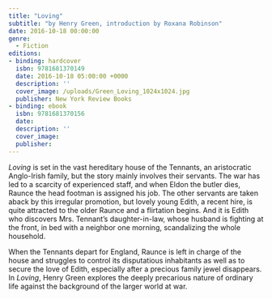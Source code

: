 ```yaml
---
title: "Loving"
subtitle: "by Henry Green, introduction by Roxana Robinson"
date: 2016-10-18 00:00:00
genre:
  - Fiction
editions:
- binding: hardcover
  isbn: 9781681370149
  date: 2016-10-18 05:00:00 +0000
  description: ''
  cover_image: /uploads/Green_Loving_1024x1024.jpg
  publisher: New York Review Books
- binding: ebook
  isbn: 9781681370156
  date: 
  description: ''
  cover_image: 
  publisher: 
---
```

*Loving* is set in the vast hereditary house of the Tennants, an aristocratic Anglo-Irish family, but the story mainly involves their servants. The war has led to a scarcity of experienced staff, and when Eldon the butler dies, Raunce the head footman is assigned his job. The other servants are taken aback by this irregular promotion, but lovely young Edith, a recent hire, is quite attracted to the older Raunce and a flirtation begins. And it is Edith who discovers Mrs. Tennant’s daughter-in-law, whose husband is fighting at the front, in bed with a neighbor one morning, scandalizing the whole household.

When the Tennants depart for England, Raunce is left in charge of the house and struggles to control its disputatious inhabitants as well as to secure the love of Edith, especially after a precious family jewel disappears. In *Loving*, Henry Green explores the deeply precarious nature of ordinary life against the background of the larger world at war.
